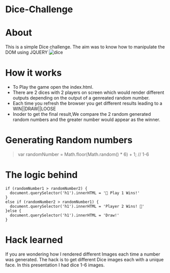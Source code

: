# Dice-Challenge

# About
This is a simple Dice challenge.
The aim was to know how to manipulate the DOM using JQUERY
![dice](https://user-images.githubusercontent.com/61579772/83931572-065cc280-a7d0-11ea-882d-4e49fc435c15.jpg)

# How it works
- To Play the game open the index.html.
- There are 2 dices with 2 players on screen which would render different outputs depending on the output of a genreated random number.
- Each time you refresh the browser you get different results leading to a WIN||DRAW||LOOSE
- Inoder to get the final result,We compare the 2 random generated random numbers and the greater number would appear as the winner.

# Generating Random numbers
> var randomNumber = Math.floor(Math.random() * 6) + 1; // 1-6


# The logic behind
``` // If player 1 wins
if (randomNumber1 > randomNumber2) {
  document.querySelector('h1').innerHTML = '🚩 Play 1 Wins!'
}
else if (randomNumber2 > randomNumber1) {
  document.querySelector('h1').innerHTML = 'Player 2 Wins! 🚩'
}else {
  document.querySelector('h1').innerHTML = 'Draw!'
} 
```

# Hack learned
If you are wondering how I rendered different Images each time a number was generated.
The hack is to get different Dice images each with a unique face.
In this presentation I had dice 1-6 images.

